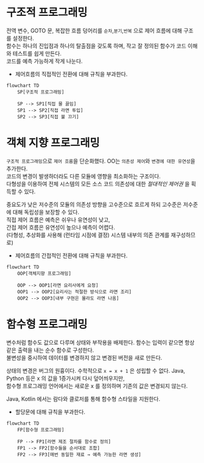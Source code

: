 # 구조적 프로그래밍

전역 변수, GOTO 문, 복잡한 흐름 덩어리를 `순차`,`분기`,`반복` 으로 제어 흐름에 대해 구조를 설정한다.  
함수는 하나의 진입점과 하나의 탈출점을 갖도록 하며, 작고 잘 정의된 함수가 코드 이해와 테스트를 쉽게 만든다.  
코드를 예측 가능하게 작게 나눈다.  

- 제어흐름의 직접적인 전환에 대해 규칙을 부과한다.

```mermaid
flowchart TD
    SP[구조적 프로그래밍]

    SP --> SP1[직접 물 끓임]
    SP1 --> SP2[직접 라면 투입]
    SP2 --> SP3[직접 불 끄기]
```

# 객체 지향 프로그래밍

`구조적 프로그래밍`으로 `제어 흐름`을 단순화했다. OO는 `의존성 제어`와 `변경에 대한 유연성`을 추가한다.  
코드의 변경이 발생하더라도 다른 모듈에 영향을 최소화하는 구조이다.  
다형성을 이용하여 전체 시스템의 모든 소스 코드 의존성에 대한 _절대적인 제어권_ 을 획득할 수 있다.  

중요도가 낮은 저수준의 모듈의 의존성 방향을 고수준으로 흐르게 하되 고수준은 저수준에 대해 독립성을 보장할 수 있다.  
직접 제어 흐름은 예측은 쉬우나 유연성이 낮고,  
간접 제어 흐름은 유연성이 높으나 예측이 어렵다.  
(다형성, 추상화를 사용해 (런타임 시점에 결정) 시스템 내부의 의존 관계를 재구성하므로)  

- 제어흐름의 간접적인 전환에 대해 규칙을 부과한다.

```mermaid
flowchart TD
    OOP[객체지향 프로그래밍]

    OOP --> OOP1[라면 요리사에게 요청]
    OOP1 --> OOP2[요리사는 적절한 방식으로 라면 조리]
    OOP2 --> OOP3[내부 구현은 몰라도 라면 나옴]
```

# 함수형 프로그래밍

변수처럼 함수도 값으로 다루며 상태와 부작용을 배제한다. 함수는 입력이 같으면 항상 같은 출력을 내는 순수 함수로 구성한다.  
불변성을 중시하여 데이터를 변경하지 않고 변경된 버전을 새로 만든다.  

상태의 변경은 버그의 원흉이다. 수학적으로 `x = x + 1` 은 성립할 수 없다. Java, Python 등은 x 의 값을 1증가시켜 다시 덮어씌우지만,  
함수형 프로그래밍 언어에서는 새로운 x 를 정의하며 기존의 값은 변경되지 않는다.  

Java, Kotlin 에서는 람다와 클로저를 통해 함수형 스타일을 지원한다.  

- 할당문에 대해 규칙을 부과한다.


```mermaid
flowchart TD
    FP[함수형 프로그래밍]
 
    FP --> FP1[라면 제조 절차를 함수로 정의]
    FP1 --> FP2[함수들을 순서대로 조합]
    FP2 --> FP3[매번 동일한 재료 → 예측 가능한 라면 생성]
```